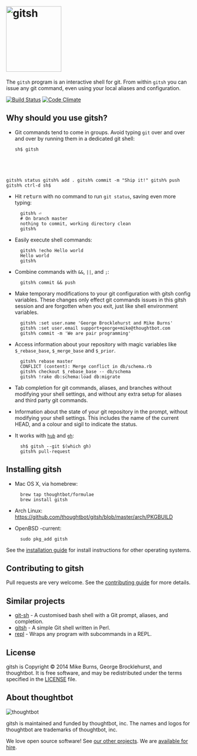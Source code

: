 # <img src="http://thoughtbot.github.io/gitsh/images/gitsh-logo.png" alt="gitsh" width="150" height="178">

The `gitsh` program is an interactive shell for git. From within `gitsh` you can
issue any git command, even using your local aliases and configuration.

[![Build Status](https://travis-ci.org/thoughtbot/gitsh.png?branch=master)](https://travis-ci.org/thoughtbot/gitsh)
[![Code Climate](https://codeclimate.com/github/thoughtbot/gitsh.png)](https://codeclimate.com/github/thoughtbot/gitsh)

## Why should you use gitsh?

* Git commands tend to come in groups. Avoid typing `git` over and over and over
  by running them in a dedicated git shell:

    <pre><code>sh$ gitsh
gitsh% status
gitsh% add .
gitsh% commit -m "Ship it!"
gitsh% push
gitsh% <kbd>ctrl</kbd>-<kbd>d</kbd>
sh$</code></pre>

* Hit <kbd>return</kbd> with no command to run `git status`, saving even more
  typing:

        gitsh% ⏎
        # On branch master
        nothing to commit, working directory clean
        gitsh% 

* Easily execute shell commands:

        gitsh% !echo Hello world
        Hello world
        gitsh%

* Combine commands with `&&`, `||`, and `;`:

        gitsh% commit && push

* Make temporary modifications to your git configuration with gitsh config
  variables. These changes only effect git commands issues in this gitsh
  session and are forgotten when you exit, just like shell environment
  variables.

        gitsh% :set user.name 'George Brocklehurst and Mike Burns'
        gitsh% :set user.email support+george+mike@thoughtbot.com
        gitsh% commit -m 'We are pair programming'

* Access information about your repository with magic variables like
  `$_rebase_base`, `$_merge_base` and `$_prior`.

        gitsh% rebase master
        CONFLICT (content): Merge conflict in db/schema.rb
        gitsh% checkout $_rebase_base -- db/schema
        gitsh% !rake db:schema:load db:migrate

* Tab completion for git commands, aliases, and branches without modifying your
  shell settings, and without any extra setup for aliases and third party
  git commands.

* Information about the state of your git repository in the prompt, without
  modifying your shell settings. This includes the name of the current HEAD, and
  a colour and sigil to indicate the status.

* It works with [`hub`][hub] and [`gh`][gh]:

        sh$ gitsh --git $(which gh)
        gitsh% pull-request

## Installing gitsh

* Mac OS X, via homebrew:

        brew tap thoughtbot/formulae
        brew install gitsh

* Arch Linux: https://github.com/thoughtbot/gitsh/blob/master/arch/PKGBUILD

* OpenBSD -current:

        sudo pkg_add gitsh

See the [installation guide][INSTALL] for install instructions for other
operating systems.

## Contributing to gitsh

Pull requests are very welcome. See the [contributing guide][CONTRIBUTING] for
more details.

## Similar projects

* [git-sh][] - A customised bash shell with a Git prompt, aliases, and
  completion.
* [gitsh][] - A simple Git shell written in Perl.
* [repl][] - Wraps any program with subcommands in a REPL.

[hub]: http://hub.github.com/
[gh]: https://github.com/jingweno/gh
[INSTALL]: https://github.com/thoughtbot/gitsh/blob/master/INSTALL
[CONTRIBUTING]: https://github.com/thoughtbot/gitsh/blob/master/CONTRIBUTING.md
[LICENSE]: https://github.com/thoughtbot/gitsh/blob/master/LICENSE
[git-sh]: https://github.com/rtomayko/git-sh
[gitsh]: https://github.com/caglar/gitsh
[repl]: https://github.com/defunkt/repl

## License

gitsh is Copyright © 2014 Mike Burns, George Brocklehurst, and thoughtbot. It is
free software, and may be redistributed under the terms specified in the
[LICENSE][LICENSE] file.

## About thoughtbot

![thoughtbot](https://thoughtbot.com/logo.png)

gitsh is maintained and funded by thoughtbot, inc.
The names and logos for thoughtbot are trademarks of thoughtbot, inc.

We love open source software!
See [our other projects][community].
We are [available for hire][hire].

[community]: https://thoughtbot.com/community?utm_source=github
[hire]: https://thoughtbot.com/hire-us?utm_source=github
